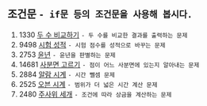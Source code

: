 조건문 ```- if문 등의 조건문을 사용해 봅시다.```
---
1. 1330	[두 수 비교하기](https://www.acmicpc.net/problem/1330)
    ```- 두 수를 비교한 결과를 출력하는 문제```
2. 9498	[시험 성적](https://www.acmicpc.net/problem/9498)
    ```- 시험 점수를 성적으로 바꾸는 문제```
3. 2753	[윤년](https://www.acmicpc.net/problem/2753)
    ```- 윤년을 판별하는 문제```
4. 14681 [사분면 고르기](https://www.acmicpc.net/problem/14681)
    ```- 점이 어느 사분면에 있는지 알아내는 문제```
5. 2884	[알람 시계](https://www.acmicpc.net/problem/2884)
    ```- 시간 뺄셈 문제```
6. 2525 [오븐 시계](https://www.acmicpc.net/problem/2525)
    ```- 범위가 더 넓은 시간 계산 문제```
7. 2480 [주사위 세개](https://www.acmicpc.net/problem/2480)
    ```- 조건에 따라 상금을 계산하는 문제```
